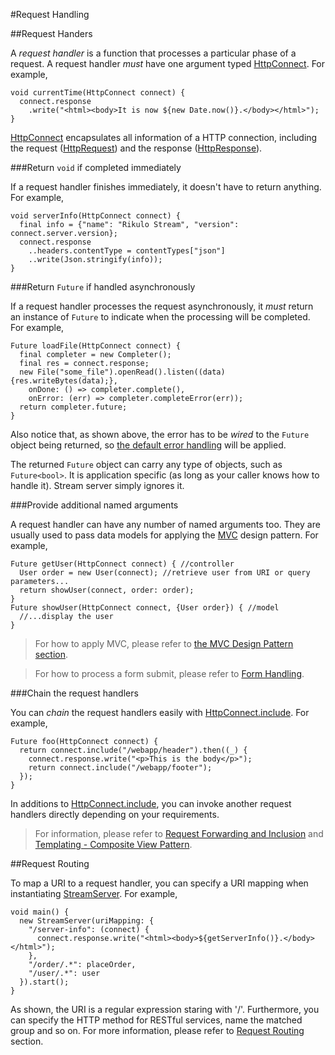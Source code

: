 #Request Handling

##Request Handers

A *request handler* is a function that processes a particular phase of a request. A request handler *must* have one argument typed [HttpConnect](api:stream). For example,

    void currentTime(HttpConnect connect) {
      connect.response
        .write("<html><body>It is now ${new Date.now()}.</body></html>");
    }

[HttpConnect](api:stream) encapsulates all information of a HTTP connection, including the request ([HttpRequest](dart:io)) and the response ([HttpResponse](dart:io)).

###Return `void` if completed immediately

If a request handler finishes immediately, it doesn't have to return anything. For example,

    void serverInfo(HttpConnect connect) {
      final info = {"name": "Rikulo Stream", "version": connect.server.version};
      connect.response
        ..headers.contentType = contentTypes["json"]
        ..write(Json.stringify(info));
    }

###Return `Future` if handled asynchronously

If a request handler processes the request asynchronously, it *must* return an instance of `Future` to indicate when the processing will be completed. For example,

    Future loadFile(HttpConnect connect) {
      final completer = new Completer();
      final res = connect.response;
      new File("some_file").openRead().listen((data) {res.writeBytes(data);},
        onDone: () => completer.complete(),
        onError: (err) => completer.completeError(err));
      return completer.future;
    }

Also notice that, as shown above, the error has to be *wired* to the `Future` object being returned, so [the default error handling](../Configuration/Error_Handling.md) will be applied.

The returned `Future` object can carry any type of objects, such as `Future<bool>`. It is application specific (as long as your caller knows how to handle it). Stream server simply ignores it.

###Provide additional named arguments

A request handler can have any number of named arguments too. They are usually used to pass data models for applying the [MVC](http://en.wikipedia.org/wiki/Model%E2%80%93view%E2%80%93controller) design pattern. For example,

    Future getUser(HttpConnect connect) { //controller
      User order = new User(connect); //retrieve user from URI or query parameters...
      return showUser(connect, order: order);
    }
    Future showUser(HttpConnect connect, {User order}) { //model
      //...display the user
    }

> For how to apply MVC, please refer to [the MVC Design Pattern section](MVC_Design_Pattern.md).

> For how to process a form submit, please refer to [Form Handling](Form_Handling.md).

###Chain the request handlers

You can *chain* the request handlers easily with [HttpConnect.include](api:stream). For example,

    Future foo(HttpConnect connect) {
      return connect.include("/webapp/header").then((_) {
        connect.response.write("<p>This is the body</p>");
        return connect.include("/webapp/footer");
      });
    }

In additions to [HttpConnect.include](api:stream), you can invoke another request handlers directly depending on your requirements.

> For information, please refer to [Request Forwarding and Inclusion](Request_Forwarding_and_Inclusion.md) and [Templating - Composite View Pattern](../RSP/Fundamentals/Templating-_Composite_View_Pattern.md).

##Request Routing

To map a URI to a request handler, you can specify a URI mapping when instantiating [StreamServer](api:stream). For example,

    void main() {
      new StreamServer(uriMapping: {
        "/server-info": (connect) {
          connect.response.write("<html><body>${getServerInfo()}.</body></html>");
        },
        "/order/.*": placeOrder,
        "/user/.*": user
      }).start();
    }

As shown, the URI is a regular expression staring with '/'. Furthermore, you can specify the HTTP method for RESTful services, name the matched group and so on. For more information, please refer to [Request Routing](Request_Routing.md) section.
